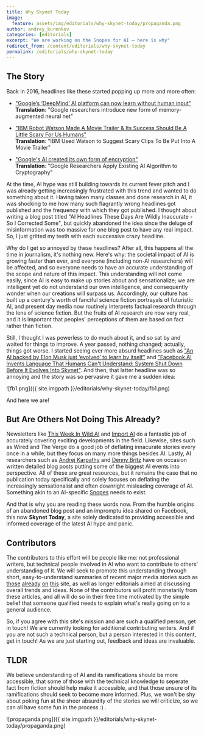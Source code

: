 ```yaml
---
title: Why Skynet Today
image:
  feature: assets/img/editorials/why-skynet-today/propaganda.png
author: andrey_kurenkov
categories: [editorials]
excerpt: "We are working on the Snopes for AI — here is why"
redirect_from: /content/editorials/why-skynet-today
permalink: /editorials/why-skynet-today
---
```


## The Story
Back in 2016, headlines like these started popping up more and more often: 

* ["Google’s ‘DeepMind’ AI platform can now learn without human input"](http://thenextweb.com/artificial-intelligence/2016/10/17/deepmind-ai-platform-can-now-learn-without-human-input/)
<br>**Translation**: "Google researchers introduce new form of memory-augmented neural net"

* ["IBM Robot Watson Made A Movie Trailer & Its Success Should Be A Little Scary For Us Humans"](http://www.digitalspy.com/movies/news/a806516/sci-fi-movie-morgans-new-trailer-was-made-by-ai-and-were-cancelling-the-machine-apocalypse/)
<br>**Translation**: "IBM Used Watson to Suggest Scary Clips To Be Put Into A Movie Trailer"

* ["Google's AI created its own form of encryption"](https://www.engadget.com/2016/10/28/google-ai-created-its-own-form-of-encryption/)
<br>**Translation**: "Google Researchers Apply Existing AI Algorithm to Cryptography"

At the time, AI hype was still building towards its current fever pitch and I was already getting increasingly frustrated with this trend and wanted to do something about it. Having taken many classes and done research in AI, it was shocking to me how many such flagrantly wrong headlines got published and the frequency with which they got published. I thought about writing a blog post titled "AI Headlines These Days Are Wildly Inaccurate - So I Corrected Some", but quickly abandoned the idea since the deluge of misinformation was too massive for one blog post to have any real impact. So, I just gritted my teeth with each successive crazy headline.

Why do I get so annoyed by these headlines? After all, this happens all the time in journalism, it's nothing new. Here's why: the societal impact of AI is growing faster than ever, and everyone (including non-AI researchers) will be affected, and so everyone needs to have an accurate understanding of the scope and nature of this impact. This understanding will not come easily, since AI is easy to make up stories about and sensationalize; we are intelligent yet do not understand our own intelligence, and consequently wonder when our creations will surpass us. Accordingly, our culture has built up a century's worth of fanciful science fiction portrayals of futuristic AI, and present day media now routinely interprets factual research through the lens of science fiction. But the fruits of AI research are now very real, and it is important that peoples' perceptions of them are based on fact rather than fiction. 

Still, I thought I was powerless to do much about it, and so sat by and waited for things to improve. A year passed, nothing changed; actually, things got worse. I started seeing ever more absurd headlines such as ["An AI backed by Elon Musk just ‘evolved’ to learn by itself"](http://www.globalfuturist.org/2017/04/an-ai-backed-by-elon-musk-just-evolved-to-learn-by-itself/) and ["Facebook AI Invents Language That Humans Can't Understand: System Shut Down Before It Evolves Into Skynet"](http://www.techtimes.com/articles/212124/20170730/facebook-ai-invents-language-that-humans-cant-understand-system-shut-down-before-it-evolves-into-skynet.html). And then, that latter headline was so annoying and the story was so pervasive it gave me a sudden idea:

![fb1.png]({{ site.imgpath }}/editorials/why-skynet-today/fb1.png)

And here we are! 

## But Are Others Not Doing This Already?
Newsletters like [This Week In Wild AI](http://www.wildml.com/newsletter/) and [Import AI](https://jack-clark.net/) do a fantastic job of accurately covering exciting developments in the field. Likewise, sites such as Wired and The Verge do a good job of deflating innacurate stories every once in a while, but they focus on many more things besides AI. Lastly, AI researchers such as [Andrej Karpathy](https://medium.com/@karpathy/alphago-in-context-c47718cb95a5) and [Denny Britz](http://www.wildml.com/2017/08/hype-or-not-some-perspective-on-openais-dota-2-bot/) have on occasion written detailed blog posts putting some of the biggest AI events into perspective. All of these are great resources, but it remains the case that no publication today specifically and solely focuses on deflating the increasingly sensationalist and often downright misleading coverage of AI. Something akin to an AI-specific [Snopes](https://www.snopes.com/) needs to exist.

And that is why you are reading these words now. From the humble origins of an abandoned blog post and an impromptu idea shared on Facebook, this now **Skynet Today**, a site solely dedicated to providing accessible and informed coverage of the latest AI hype and panic.

## Contributors
The contributors to this effort will be people like me: not professional writers, but technical people involved in AI who want to contribute to others' understanding of it. We will seek to promote this understanding through short, easy-to-understand summaries of recent major media stories such as [those](http://www.skynettoday.com/content/news/alphago/) [already](http://www.skynettoday.com/content/news/openai-unsupervised-sentiment-neuron/) [on](http://www.skynettoday.com/content/news/facebook-chatbot-language/) [this](http://www.skynettoday.com/content/news/openai-dota-ii/) site, as well as longer editorials aimed at discussing overall trends and ideas. None of the contributors will profit monetarily from these articles, and all will do so in their free time motivated by the simple belief that someone qualified needs to explain what's really going on to a general audience. 

So, if you agree with this site's mission and are such a qualified person, get in touch! We are currently looking for additional contributing writers. And if you are not such a technical person, but a person interested in this content, get in touch! As we are just starting out, feedback and ideas are invaluable.

## TLDR
We believe understanding of AI and its ramifications should be more accessible, that some of those with the technical knowledge to seperate fact from fiction should help make it accessible, and that those unsure of its ramifications should seek to become more informed. Plus, we won't be shy about poking fun at the sheer absurdity of the stories we will criticize, so we can all have some fun in the process :) .

![propaganda.png]({{ site.imgpath }}/editorials/why-skynet-today/propaganda.png) 

